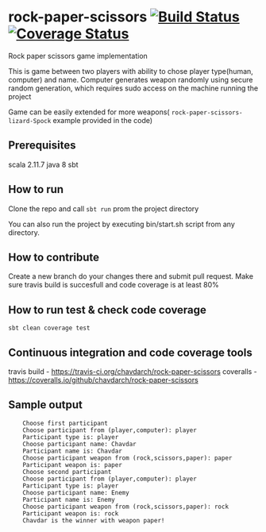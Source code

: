 # rock-paper-scissors [![Build Status](https://travis-ci.org/chavdarch/rock-paper-scissors.svg?branch=master)](https://travis-ci.org/chavdarch/rock-paper-scissors) [![Coverage Status](https://coveralls.io/repos/chavdarch/rock-paper-scissors/badge.svg?branch=master&service=github)](https://coveralls.io/github/chavdarch/rock-paper-scissors?branch=master)
Rock paper scissors game implementation

This is game between two players with ability to chose player type(human, computer) and name.
Computer generates weapon randomly using secure random generation, which requires sudo access on the machine running the project

Game can be easily extended for more weapons( `rock-paper-scissors-lizard-Spock` example provided in the code)

## Prerequisites
 scala 2.11.7
 java 8
 sbt

## How to run
Clone the repo and call `sbt run` prom the project directory

You can also run the project by executing bin/start.sh script from any directory.

## How to contribute
 Create a new branch do your changes there and submit pull request.
 Make sure travis build is succesfull and code coverage is at least 80%
## How to run test & check code coverage
  `sbt clean coverage test`
## Continuous integration and code coverage tools
   travis build - https://travis-ci.org/chavdarch/rock-paper-scissors
   coveralls - https://coveralls.io/github/chavdarch/rock-paper-scissors 
  
## Sample output

```
    Choose first participant
    Choose participant from (player,computer): player
    Participant type is: player
    Choose participant name: Chavdar
    Participant name is: Chavdar
    Choose participant weapon from (rock,scissors,paper): paper
    Participant weapon is: paper
    Choose second participant
    Choose participant from (player,computer): player
    Participant type is: player
    Choose participant name: Enemy
    Participant name is: Enemy
    Choose participant weapon from (rock,scissors,paper): rock
    Participant weapon is: rock
    Chavdar is the winner with weapon paper!
```

  


